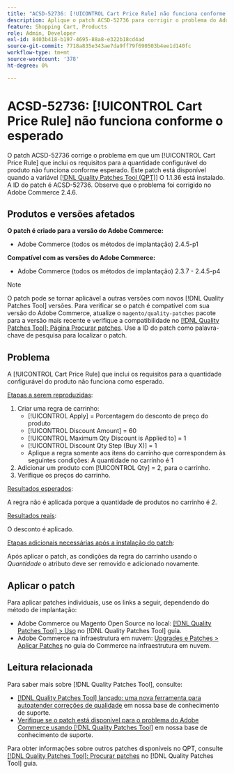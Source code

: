 ```yaml
---
title: "ACSD-52736: [!UICONTROL Cart Price Rule] não funciona conforme o esperado"
description: Aplique o patch ACSD-52736 para corrigir o problema do Adobe Commerce em que um [!UICONTROL Cart Price Rule] que inclui os requisitos para a quantidade configurável do produto não funciona conforme esperado.
feature: Shopping Cart, Products
role: Admin, Developer
exl-id: 8403b418-b197-4695-88a8-e322b18cd4ad
source-git-commit: 7718a835e343ae7da9ff79f690503b4ee1d140fc
workflow-type: tm+mt
source-wordcount: '378'
ht-degree: 0%

---
```


# ACSD-52736: [!UICONTROL Cart Price Rule] não funciona conforme o esperado

O patch ACSD-52736 corrige o problema em que um [!UICONTROL Cart Price Rule] que inclui os requisitos para a quantidade configurável do produto não funciona conforme esperado. Este patch está disponível quando a variável [[!DNL Quality Patches Tool (QPT)]](/help/announcements/adobe-commerce-announcements/magento-quality-patches-released-new-tool-to-self-serve-quality-patches.md) O 1.1.36 está instalado. A ID do patch é ACSD-52736. Observe que o problema foi corrigido no Adobe Commerce 2.4.6.

## Produtos e versões afetados

**O patch é criado para a versão do Adobe Commerce:**

* Adobe Commerce (todos os métodos de implantação) 2.4.5-p1

**Compatível com as versões do Adobe Commerce:**

* Adobe Commerce (todos os métodos de implantação) 2.3.7 - 2.4.5-p4

>[!NOTE]
>
>O patch pode se tornar aplicável a outras versões com novos [!DNL Quality Patches Tool] versões. Para verificar se o patch é compatível com sua versão do Adobe Commerce, atualize o `magento/quality-patches` pacote para a versão mais recente e verifique a compatibilidade no [[!DNL Quality Patches Tool]: Página Procurar patches](https://experienceleague.adobe.com/tools/commerce-quality-patches/index.html). Use a ID do patch como palavra-chave de pesquisa para localizar o patch.

## Problema

A [!UICONTROL Cart Price Rule] que inclui os requisitos para a quantidade configurável do produto não funciona como esperado.

<u>Etapas a serem reproduzidas</u>:

1. Criar uma regra de carrinho:
   * [!UICONTROL Apply] = Porcentagem do desconto de preço do produto
   * [!UICONTROL Discount Amount] = 60
   * [!UICONTROL Maximum Qty Discount is Applied to] = 1
   * [!UICONTROL Discount Qty Step (Buy X)] = 1
   * Aplique a regra somente aos itens do carrinho que correspondem às seguintes condições: A quantidade no carrinho é 1
2. Adicionar um produto com [!UICONTROL Qty] = 2, para o carrinho.
3. Verifique os preços do carrinho.

<u>Resultados esperados</u>:

A regra não é aplicada porque a quantidade de produtos no carrinho é *2*.

<u>Resultados reais</u>:

O desconto é aplicado.

<u> Etapas adicionais necessárias após a instalação do patch</u>:

Após aplicar o patch, as condições da regra do carrinho usando o *Quantidade* o atributo deve ser removido e adicionado novamente.

## Aplicar o patch

Para aplicar patches individuais, use os links a seguir, dependendo do método de implantação:

* Adobe Commerce ou Magento Open Source no local: [[!DNL Quality Patches Tool] > Uso](https://experienceleague.adobe.com/docs/commerce-operations/tools/quality-patches-tool/usage.html) no [!DNL Quality Patches Tool] guia.
* Adobe Commerce na infraestrutura em nuvem: [Upgrades e Patches > Aplicar Patches](https://experienceleague.adobe.com/docs/commerce-cloud-service/user-guide/develop/upgrade/apply-patches.html) no guia do Commerce na infraestrutura em nuvem.

## Leitura relacionada

Para saber mais sobre [!DNL Quality Patches Tool], consulte:

* [[!DNL Quality Patches Tool] lançado: uma nova ferramenta para autoatender correções de qualidade](/help/announcements/adobe-commerce-announcements/magento-quality-patches-released-new-tool-to-self-serve-quality-patches.md) em nossa base de conhecimento de suporte.
* [Verifique se o patch está disponível para o problema do Adobe Commerce usando [!DNL Quality Patches Tool]](/help/support-tools/patches-available-in-qpt-tool/check-patch-for-magento-issue-with-magento-quality-patches.md) em nossa base de conhecimento de suporte.

Para obter informações sobre outros patches disponíveis no QPT, consulte [[!DNL Quality Patches Tool]: Procurar patches](https://experienceleague.adobe.com/tools/commerce-quality-patches/index.html) no [!DNL Quality Patches Tool] guia.

